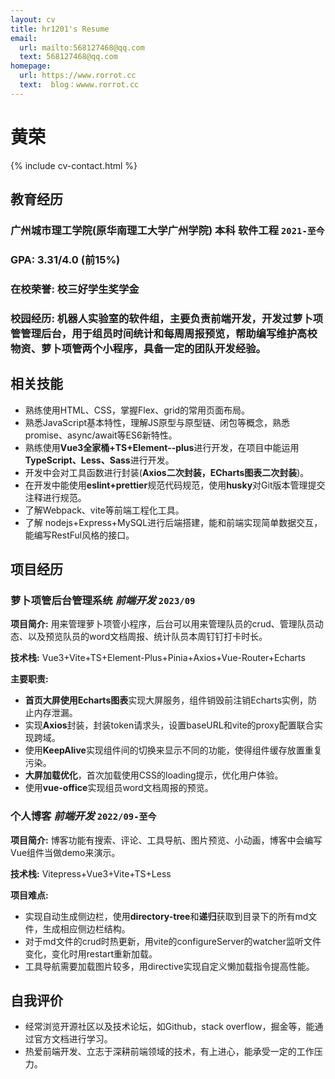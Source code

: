 ```yaml
---
layout: cv
title: hr1201's Resume
email:
  url: mailto:568127468@qq.com
  text: 568127468@qq.com
homepage:
  url: https://www.rorrot.cc
  text:  blog：wwww.rorrot.cc
---
```


# 黄荣

{% include cv-contact.html %}

## 教育经历

### 广州城市理工学院(原华南理工大学广州学院)  本科  软件工程 `2021-至今`
### GPA: 3.31/4.0 (前15%)
### 在校荣誉: 校三好学生奖学金
### 校园经历: 机器人实验室的软件组，主要负责前端开发，开发过萝卜项管管理后台，用于组员时间统计和每周周报预览，帮助编写维护高校物资、萝卜项管两个小程序，具备一定的团队开发经验。

## 相关技能

- 熟练使用HTML、CSS，掌握Flex、grid的常用页面布局。
- 熟悉JavaScript基本特性，理解JS原型与原型链、闭包等概念，熟悉promise、async/await等ES6新特性。
- 熟练使用**Vue3全家桶+TS+Element--plus**进行开发，在项目中能运用**TypeScript、Less、Sass**进行开发。
- 开发中会对工具函数进行封装(**Axios二次封装，ECharts图表二次封装**)。
- 在开发中能使用**eslint+prettier**规范代码规范，使用**husky**对Git版本管理提交注释进行规范。
- 了解Webpack、vite等前端工程化工具。
- 了解 nodejs+Express+MySQL进行后端搭建，能和前端实现简单数据交互，能编写RestFul风格的接口。

## 项目经历

### **萝卜项管后台管理系统** *前端开发* `2023/09`
**项目简介:** 用来管理萝卜项管小程序，后台可以用来管理队员的crud、管理队员动态、以及预览队员的word文档周报、统计队员本周钉钉打卡时长。

**技术栈:** Vue3+Vite+TS+Element-Plus+Pinia+Axios+Vue-Router+Echarts

**主要职责:** 
- **首页大屏使用Echarts图表**实现大屏服务，组件销毁前注销Echarts实例，防止内存泄漏。
- 实现**Axios**封装，封装token请求头，设置baseURL和vite的proxy配置联合实现跨域。
- 使用**KeepAlive**实现组件间的切换来显示不同的功能，使得组件缓存放置重复污染。
- **大屏加载优化**，首次加载使用CSS的loading提示，优化用户体验。
- 使用**vue-office**实现组员word文档周报的预览。

### **个人博客** *前端开发* `2022/09-至今`
**项目简介:** 博客功能有搜索、评论、工具导航、图片预览、小动画，博客中会编写Vue组件当做demo来演示。

**技术栈:** Vitepress+Vue3+Vite+TS+Less

**项目难点:** 
- 实现自动生成侧边栏，使用**directory-tree**和**递归**获取到目录下的所有md文件，生成相应侧边栏结构。
- 对于md文件的crud时热更新，用vite的configureServer的watcher监听文件变化，变化时用restart重新加载。
- 工具导航需要加载图片较多，用directive实现自定义懒加载指令提高性能。

## 自我评价
- 经常浏览开源社区以及技术论坛，如Github，stack overflow，掘金等，能通过官方文档进行学习。
- 热爱前端开发、立志于深耕前端领域的技术，有上进心，能承受一定的工作压力。
